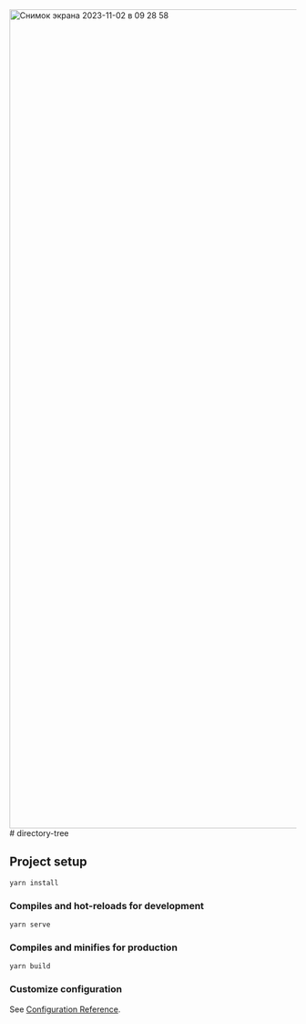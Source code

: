 <img width="1437" alt="Снимок экрана 2023-11-02 в 09 28 58" src="https://github.com/VicGayday/directory-tree/assets/61756803/8d247ab3-4e36-41d9-919d-c7e6d2fe3878">
# directory-tree

## Project setup
```
yarn install
```

### Compiles and hot-reloads for development
```
yarn serve
```

### Compiles and minifies for production
```
yarn build
```

### Customize configuration
See [Configuration Reference](https://cli.vuejs.org/config/).
